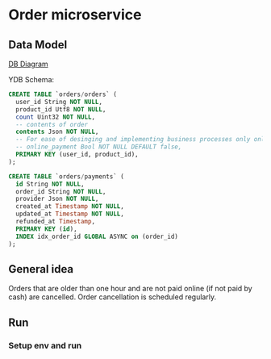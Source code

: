 # Order microservice

## Data Model

[DB Diagram](https://dbdiagram.io/d/ecom-67b96d09263d6cf9a01083b2)

YDB Schema:

```sql
CREATE TABLE `orders/orders` (
  user_id String NOT NULL,
  product_id Utf8 NOT NULL,
  count Uint32 NOT NULL,
  -- contents of order
  contents Json NOT NULL,
  -- For ease of desinging and implementing business processes only online payments are allowed
  -- online_payment Bool NOT NULL DEFAULT false,
  PRIMARY KEY (user_id, product_id),
);
```

```sql
CREATE TABLE `orders/payments` (
  id String NOT NULL,
  order_id String NOT NULL,
  provider Json NOT NULL,
  created_at Timestamp NOT NULL,
  updated_at Timestamp NOT NULL,
  refunded_at Timestamp,
  PRIMARY KEY (id),
  INDEX idx_order_id GLOBAL ASYNC on (order_id)
);
```

## General idea

Orders that are older than one hour and are not paid online (if not paid by cash) are cancelled. Order cancellation is scheduled regularly.

## Run

### Setup env and run
